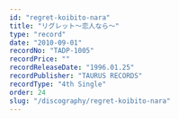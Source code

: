 ```yaml
---
id: "regret-koibito-nara"
title: "リグレット～恋人なら～"
type: "record"
date: "2010-09-01"
recordNo: "TADP-1005"
recordPrice: ""
recordReleaseDate: "1996.01.25"
recordPublisher: "TAURUS RECORDS"
recordType: "4th Single"
order: 24
slug: "/discography/regret-koibito-nara"
---
```



